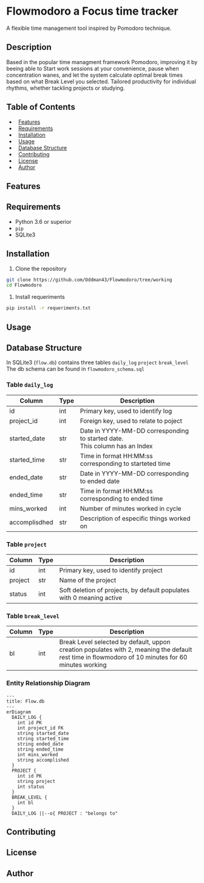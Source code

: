 # Flowmodoro a Focus time tracker
A flexible time management tool inspired by Pomodoro technique.
## Description
Based in the popular time managment framework Pomodoro, improving it by beeing able to Start work sessions at your convenience, pause when concentration wanes, and let the system calculate optimal break times based on what Break Level you selected. Tailored productivity for individual rhythms, whether tackling projects or studying.
## Table of Contents
*   [Features](#features)
*   [Requirements](#requirements)
*   [Installation](#installation)
*   [Usage](#usage)
*   [Database Structure](#database-structure)
*   [Contributing](#contributing)
*   [License](#license)
*   [Author](#author)
## Features
## Requirements
- Python 3.6 or superior
- `pip`
- SQLite3
## Installation
1. Clone the repository
```bash
git clone https://github.com/Oddman43/Flowmodoro/tree/working
cd Flowmodoro
```
1. Install requeriments

```bash
pip install -r requeriments.txt
```
## Usage
## Database Structure
In SQLite3 (`flow.db`) contains three tables `daily_log` `project` `break_level` 
The db schema can be found in `flowmodoro_schema.sql` 
### Table `daily_log`

| Column        | Type | Description                                                                   |
| ------------- | ---- | ----------------------------------------------------------------------------- |
| id            | int  | Primary key, used to identify log                                             |
| project_id    | int  | Foreign key, used to relate to poject                                         |
| started_date  | str  | Date in YYYY-MM-DD corresponding to started date.<br>This column has an Index |
| started_time  | str  | Time in format HH:MM:ss corresponding to starteted time                       |
| ended_date    | str  | Date in YYYY-MM-DD corresponding to ended date                                |
| ended_time    | str  | Time in format HH:MM:ss corresponding to ended time                           |
| mins_worked   | int  | Number of minutes worked in cycle                                             |
| accomplisdhed | str  | Description of especific things worked on                                     |
### Table `project`

| Column  | Type | Description                                                           |
| ------- | ---- | --------------------------------------------------------------------- |
| id      | int  | Primary key, used to identify project                                 |
| project | str  | Name of the project                                                   |
| status  | int  | Soft deletion of projects, by default populates with 0 meaning active |

### Table `break_level`

| Column | Type | Description                                                                                                                                        |
| ------ | ---- | -------------------------------------------------------------------------------------------------------------------------------------------------- |
| bl     | int  | Break Level selected by default, uppon creation populates with 2, meaning the default rest time in flowmodoro of 10 minutes for 60 minutes working |
### Entity Relationship Diagram
```mermaid
---
title: Flow.db
---
erDiagram
  DAILY_LOG {
    int id PK
    int project_id FK
    string started_date
    string started_time
    string ended_date
    string ended_time
    int mins_worked
    string accomplished
  }
  PROJECT {
    int id PK
    string project
    int status
  }
  BREAK_LEVEL {
    int bl
  }
  DAILY_LOG ||--o{ PROJECT : "belongs to"
```
## Contributing
## License
## Author